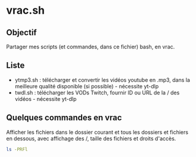 # vrac.sh

## Objectif
Partager mes scripts (et commandes, dans ce fichier) bash, en vrac.

## Liste
- ytmp3.sh : télécharger et convertir les vidéos youtube en .mp3, dans la meilleure qualité disponible (si possible) - nécessite yt-dlp
- twdl.sh : télécharger les VODs Twitch, fournir ID ou URL de la / des vidéos - nécessite yt-dlp


## Quelques commandes en vrac
Afficher les fichiers dans le dossier courant et tous les dossiers et fichiers en dessous, avec affichage des /, taille des fichiers et droits d'accès.
```bash
ls -PRFl
```
